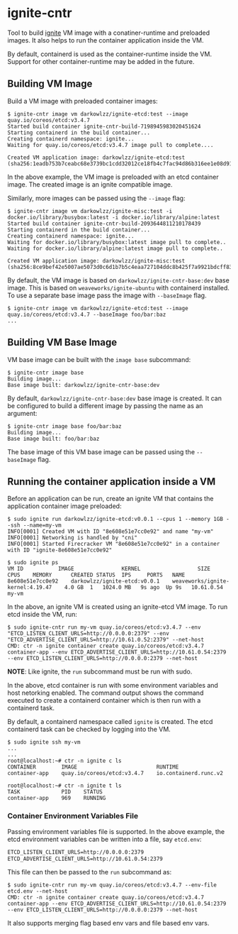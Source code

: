 # ignite-cntr

Tool to build [ignite](https://github.com/weaveworks/ignite) VM image with a
conatiner-runtime and preloaded images. It also helps to run the container
application inside the VM.

By default, containerd is used as the container-runtime inside the VM. Support
for other container-runtime may be added in the future.

## Building VM Image

Build a VM image with preloaded container images:

```console
$ ignite-cntr image vm darkowlzz/ignite-etcd:test --image quay.io/coreos/etcd:v3.4.7
Started build container ignite-cntr-build-7198945983020451624
Starting containerd in the build container...
Creating containerd namespace: ignite...
Waiting for quay.io/coreos/etcd:v3.4.7 image pull to complete....

Created VM application image: darkowlzz/ignite-etcd:test (sha256:1eadb753b7ceabc68e3739bc1cdd32012ce18fb4c7fac94d86b316ee1e08d91a)
```

In the above example, the VM image is preloaded with an etcd container image.
The created image is an ignite compatible image.

Similarly, more images can be passed using the `--image` flag:

```console
$ ignite-cntr image vm darkowlzz/ignite-misc:test -i docker.io/library/busybox:latest -i docker.io/library/alpine:latest
Started build container ignite-cntr-build-2093644811210178439
Starting containerd in the build container...
Creating containerd namespace: ignite...
Waiting for docker.io/library/busybox:latest image pull to complete..
Waiting for docker.io/library/alpine:latest image pull to complete..

Created VM application image: darkowlzz/ignite-misc:test (sha256:8ce9bef42e5007ae5073d0c6d1b7b5c4eaa727104ddc8b425f7a9921bdcff83f)
```

By default, the VM image is based on `darkowlzz/ignite-cntr-base:dev` base
image. This is based on `weaveworks/ignite-ubuntu` with containerd installed.
To use a separate base image pass the image with `--baseImage` flag.

```console
$ ignite-cntr image vm darkowlzz/ignite-etcd:test --image quay.io/coreos/etcd:v3.4.7 --baseImage foo/bar:baz
...
```

## Building VM Base Image

VM base image can be built with the `image base` subcommand:

```console
$ ignite-cntr image base
Building image...
Base image built: darkowlzz/ignite-cntr-base:dev
```

By default, `darkowlzz/ignite-cntr-base:dev` base image is created. It can be
configured to build a different image by passing the name as an argument:

```console
$ ignite-cntr image base foo/bar:baz
Building image...
Base image built: foo/bar:baz
```

The base image of this VM base image can be passed using the `--baseImage` flag.

## Running the container application inside a VM

Before an application can be run, create an ignite VM that contains the
application container image preloaded:

```console
$ sudo ignite run darkowlzz/ignite-etcd:v0.0.1 --cpus 1 --memory 1GB --ssh --name=my-vm
INFO[0001] Created VM with ID "8e608e51e7cc0e92" and name "my-vm" 
INFO[0001] Networking is handled by "cni"               
INFO[0001] Started Firecracker VM "8e608e51e7cc0e92" in a container with ID "ignite-8e608e51e7cc0e92" 

$ sudo ignite ps
VM ID			IMAGE				KERNEL					SIZE	CPUS	MEMORY		CREATED	STATUS	IPS		PORTS	NAME
8e608e51e7cc0e92	darkowlzz/ignite-etcd:v0.0.1	weaveworks/ignite-kernel:4.19.47	4.0 GB	1	1024.0 MB	9s ago	Up 9s	10.61.0.54		my-vm
```

In the above, an ignite VM is created using an ignite-etcd VM image. To run etcd
inside the VM, run:

```console
$ sudo ignite-cntr run my-vm quay.io/coreos/etcd:v3.4.7 --env "ETCD_LISTEN_CLIENT_URLS=http://0.0.0.0:2379" --env "ETCD_ADVERTISE_CLIENT_URLS=http://10.61.0.52:2379" --net-host
CMD: ctr -n ignite container create quay.io/coreos/etcd:v3.4.7 container-app --env ETCD_ADVERTISE_CLIENT_URLS=http://10.61.0.54:2379 --env ETCD_LISTEN_CLIENT_URLS=http://0.0.0.0:2379 --net-host
```

__NOTE__: Like ignite, the `run` subcommand must be run with sudo.

In the above, etcd container is run with some environment variables and host
netorking enabled. The command output shows the command executed to create a
containerd container which is then run with a containerd task.

By default, a containerd namespace called `ignite` is created. The etcd
containerd task can be checked by logging into the VM.

```console
$ sudo ignite ssh my-vm
...
...
root@localhost:~# ctr -n ignite c ls
CONTAINER        IMAGE                         RUNTIME                  
container-app    quay.io/coreos/etcd:v3.4.7    io.containerd.runc.v2    

root@localhost:~# ctr -n ignite t ls
TASK             PID    STATUS    
container-app    969    RUNNING
```

### Container Environment Variables File

Passing environment variables file is supported. In the above example, the etcd
environment variables can be written into a file, say `etcd.env`:

```txt
ETCD_LISTEN_CLIENT_URLS=http://0.0.0.0:2379
ETCD_ADVERTISE_CLIENT_URLS=http://10.61.0.54:2379
```

This file can then be passed to the `run` subcommand as:

```console
$ sudo ignite-cntr run my-vm quay.io/coreos/etcd:v3.4.7 --env-file etcd.env --net-host
CMD: ctr -n ignite container create quay.io/coreos/etcd:v3.4.7 container-app --env ETCD_ADVERTISE_CLIENT_URLS=http://10.61.0.54:2379 --env ETCD_LISTEN_CLIENT_URLS=http://0.0.0.0:2379 --net-host
```

It also supports merging flag based env vars and file based env vars.
